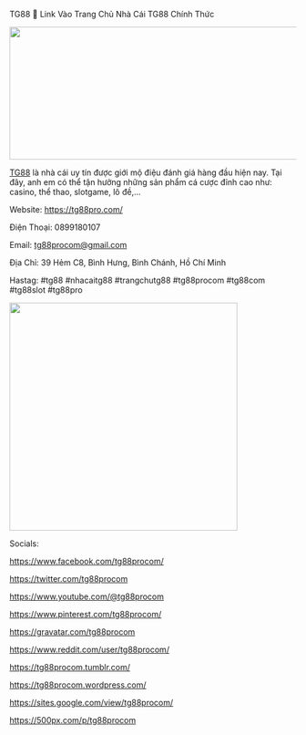 TG88 🥇 Link Vào Trang Chủ Nhà Cái TG88 Chính Thức
<p><img src="https://pbs.twimg.com/profile_banners/1865587584199741440/1733625965/1500x500" alt="" width="600" height="233" /></p>
<p><a href="https://tg88pro.com/">TG88</a> l&agrave; nh&agrave; c&aacute;i uy t&iacute;n được giới mộ điệu đ&aacute;nh gi&aacute; h&agrave;ng đầu hiện nay. Tại đ&acirc;y, anh em c&oacute; thể tận hưởng những sản phẩm c&aacute; cược đỉnh cao như: casino, thể thao, slotgame, l&ocirc; đề,...</p>
<p>Website: <a href="https://tg88pro.com/">https://tg88pro.com/</a></p>
<p>Điện Thoại: 0899180107</p>
<p>Email: <a href="mailto:tg88procom@gmail.com">tg88procom@gmail.com</a></p>
<p>Địa Chỉ: 39 Hẻm C8, B&igrave;nh Hưng, B&igrave;nh Ch&aacute;nh, Hồ Ch&iacute; Minh</p>
<p>Hastag: #tg88 #nhacaitg88 #trangchutg88 #tg88procom #tg88com #tg88slot #tg88pro</p>
<p><img src="https://pbs.twimg.com/profile_images/1865587743990202369/x3UeDBQv_400x400.jpg" alt="" width="400" height="400" /></p>
<p>Socials:</p>
<p><a href="https://www.facebook.com/tg88procom/">https://www.facebook.com/tg88procom/</a></p>
<p><a href="https://twitter.com/tg88procom">https://twitter.com/tg88procom</a></p>
<p><a href="https://www.youtube.com/@tg88procom">https://www.youtube.com/@tg88procom</a></p>
<p><a href="https://www.pinterest.com/tg88procom/">https://www.pinterest.com/tg88procom/</a></p>
<p><a href="https://gravatar.com/tg88procom">https://gravatar.com/tg88procom</a></p>
<p><a href="https://www.reddit.com/user/tg88procom/">https://www.reddit.com/user/tg88procom/</a></p>
<p><a href="https://tg88procom.tumblr.com/">https://tg88procom.tumblr.com/</a></p>
<p><a href="https://tg88procom.wordpress.com/">https://tg88procom.wordpress.com/</a></p>
<p><a href="https://sites.google.com/view/tg88procom/">https://sites.google.com/view/tg88procom/</a></p>
<p><a href="https://500px.com/p/tg88procom">https://500px.com/p/tg88procom</a></p>
<p>&nbsp;</p>